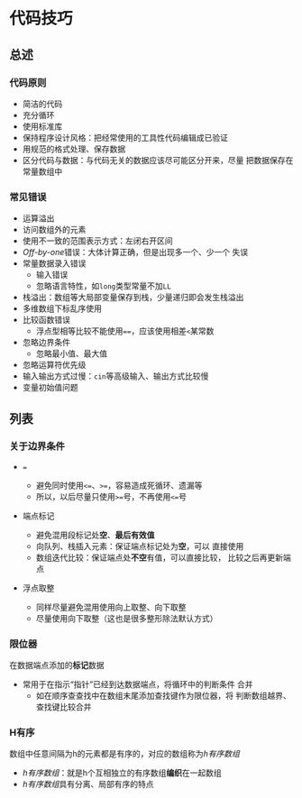 #	代码技巧

##	总述

###	代码原则

-	简洁的代码
-	充分循环
-	使用标准库
-	保持程序设计风格：把经常使用的工具性代码编辑成已验证
-	用规范的格式处理、保存数据
-	区分代码与数据：与代码无关的数据应该尽可能区分开来，尽量
	把数据保存在常量数组中

###	常见错误

-	运算溢出
-	访问数组外的元素
-	使用不一致的范围表示方式：左闭右开区间
-	*Off-by-one*错误：大体计算正确，但是出现多一个、少一个
	失误
-	常量数据录入错误
	-	输入错误
	-	忽略语言特性，如`long`类型常量不加`LL`
-	栈溢出：数组等大局部变量保存到栈，少量递归即会发生栈溢出
-	多维数组下标乱序使用
-	比较函数错误
	-	浮点型相等比较不能使用`==`，应该使用相差`<`某常数
-	忽略边界条件
	-	忽略最小值、最大值
-	忽略运算符优先级
-	输入输出方式过慢：`cin`等高级输入、输出方式比较慢
-	变量初始值问题

##	列表

###	关于边界条件

-	`=`
	-	避免同时使用`<=`、`>=`，容易造成死循环、遗漏等
	-	所以，以后尽量只使用`>=`号，不再使用`<=`号

-	端点标记
	-	避免混用段标记处**空**、**最后有效值**
	-	向队列、栈插入元素：保证端点标记处为**空**，可以
		直接使用
	-	数组迭代比较：保证端点处**不空**有值，可以直接比较，
		比较之后再更新端点

-	浮点取整
	-	同样尽量避免混用使用向上取整、向下取整
	-	尽量使用向下取整（这也是很多整形除法默认方式）

###	限位器

在数据端点添加的**标记**数据

-	常用于在指示“指针”已经到达数据端点，将循环中的判断条件
	合并
	-	如在顺序查查找中在数组末尾添加查找键作为限位器，将
		判断数组越界、查找键比较合并

###	H有序

数组中任意间隔为h的元素都是有序的，对应的数组称为*h有序数组*

-	*h有序数组*：就是h个互相独立的有序数组**编织**在一起数组
-	*h有序数组*具有分离、局部有序的特点



